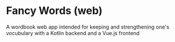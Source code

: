 # Fancy Words (web)
A wordbook web app intended for keeping and strengthening one's vocubulary with a Kotlin backend and a Vue.js frontend
